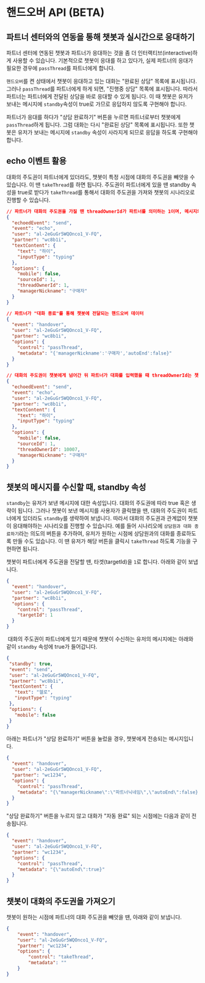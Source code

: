 # 핸드오버 API (BETA)
## 파트너 센터와의 연동을 통해 챗봇과 실시간으로 응대하기

 파트너 센터에 연동된 챗봇과 파트너가 응대하는 것을 좀 더 인터랙티브(interactive)하게 사용할 수 있습니다. 기본적으로 챗봇이 응대를 하고 있다가, 실제 파트너의 응대가 필요한 경우에 `passThread`를 파트너에게 합니다.

 `핸드오버`를 켠 상태에서 챗봇이 응대하고 있는 대화는 "완료된 상담" 목록에 표시됩니다. 그러나 `passThread`를 파트너에게 하게 되면, "진행중 상담" 목록에 표시됩니다. 따라서 파트너는 파트너에게 전달된 상담을 바로 응대할 수 있게 됩니다. 이 때 챗봇은 유저가 보내는 메시지에 `standby`속성이 true로 가므로 응답하지 않도록 구현해야 합니다. 

 파트너가 응대를 하다가 "상담 완료하기" 버튼을 누르면 파트너로부터 챗봇에게 `passThread`하게 됩니다. 그럼 대화는 다시 "완료된 상담" 목록에 표시됩니다. 또한 챗봇은 유저가 보내는 메시지에 `standby` 속성이 사라지게 되므로 응답을 하도록 구현해야 합니다.

## echo 이벤트 활용

 대화의 주도권이 파트너에게 있더라도, 챗봇이 특정 시점에 대화의 주도권을 빼앗을 수 있습니다. 이 땐 `takeThread`를 하면 됩니다. 주도권이 파트너에게 있을 땐 standby 속성을 true로 받다가 `takeThread`를 통해서 대화의 주도권을 가져와 챗봇의 시나리오로 진행할 수 있습니다. 

```json
// 파트너가 대화의 주도권을 가질 땐 threadOwnerId가 파트너를 의미하는 1이며, 메시지의 주체인 sourceId도 1입니다.
{
  "echoedEvent": "send",
  "event": "echo",
  "user": "al-2eGuGr5WQOnco1_V-FQ",
  "partner": "wc8b1i",
  "textContent": {
    "text": "하이",
    "inputType": "typing"
  },
  "options": {
    "mobile": false,
    "sourceId": 1,
    "threadOwnerId": 1,
    "managerNickname": "구매자"
  }
}

// 파트너가 "대화 종료"를 통해 챗봇에 전달되는 핸드오버 데이터
{
  "event": "handover",
  "user": "al-2eGuGr5WQOnco1_V-FQ",
  "partner": "wc8b1i",
  "options": {
    "control": "passThread",
    "metadata": "{'managerNickname':'구매자','autoEnd':false}"
  }
}

// 대화의 주도권이 챗봇에게 넘어간 뒤 파트너가 대화를 입력했을 때 threadOwnerId는 챗봇의 시퀀스이며, 메시지의 주체인 sourceId는 파트너인 1입니다.
{
  "echoedEvent": "send",
  "event": "echo",
  "user": "al-2eGuGr5WQOnco1_V-FQ",
  "partner": "wc8b1i",
  "textContent": {
    "text": "하이",
    "inputType": "typing"
  },
  "options": {
    "mobile": false,
    "sourceId": 1,
    "threadOwnerId": 10007,
    "managerNickname": "구매자"
  }
}
```


## 챗봇의 메시지를 수신할 때, standby 속성

 `standby`는 유저가 보낸 메시지에 대한 속성입니다. 대화의 주도권에 따라 true 혹은 생략이 됩니다. 그러나 챗봇이 보낸 메시지를 사용자가 클릭했을 땐, 대화의 주도권이 파트너에게 있더라도 `standby`를 생략하여 보냅니다. 따라서 대화의 주도권과 관계없이 챗봇이 응대해야하는 시나리오를 진행할 수 있습니다. 예를 들어 시나리오에 `상담원과 대화 종료하기`라는 의도의 버튼을 추가하여, 유저가 원하는 시점에 상담원과의 대화를 종료하도록 만들 수도 있습니다. 이 땐 유저가 해당 버튼을 클릭시 `takeThread` 하도록 기능을 구현하면 됩니다.

 챗봇이 파트너에게 주도권을 전달할 땐, 타겟(targetId)을 `1`로 합니다. 아래와 같이 보냅니다.

```json
{
  "event": "handover",
  "user": "al-2eGuGr5WQOnco1_V-FQ",
  "partner": "wc8b1i",
  "options": {
    "control": "passThread",
    "targetId": 1
  }
}
```

 대화의 주도권이 파트너에게 있기 때문에 챗봇이 수신하는 유저의 메시지에는 아래와 같이 `standby` 속성에 true가 들어갑니다.
 ```json
{
  "standby": true,
  "event": "send",
  "user": "al-2eGuGr5WQOnco1_V-FQ",
  "partner": "wc8b1i",
  "textContent": {
    "text": "헬로",
    "inputType": "typing"
  },
  "options": {
    "mobile": false
  }
}
```

 아래는 파트너가 "상담 완료하기" 버튼을 눌렀을 경우, 챗봇에게 전송되는 메시지입니다.

```json
{
  "event": "handover",
  "user": "al-2eGuGr5WQOnco1_V-FQ",
  "partner": "wc1234",
  "options": {
    "control": "passThread",
    "metadata": "{\"managerNickname\":\"파트너닉네임\",\"autoEnd\":false}"
  }
}
```
 
 "상담 완료하기" 버튼을 누르지 않고 대화가 "자동 완료" 되는 시점에는 다음과 같이 전송됩니다.
```json
{
  "event": "handover",
  "user": "al-2eGuGr5WQOnco1_V-FQ",
  "partner": "wc1234",
  "options": {
    "control": "passThread",
    "metadata": "{\"autoEnd\":true}"
  }
}
```

## 챗봇이 대화의 주도권을 가져오기
 챗봇이 원하는 시점에 파트너의 대화 주도권을 빼앗을 땐, 아래와 같이 보냅니다.
```json
{
    "event": "handover",
    "user": "al-2eGuGr5WQOnco1_V-FQ",
    "partner": "wc1234",
    "options": {
        "control": "takeThread",
        "metadata": ""
    }
}
```

